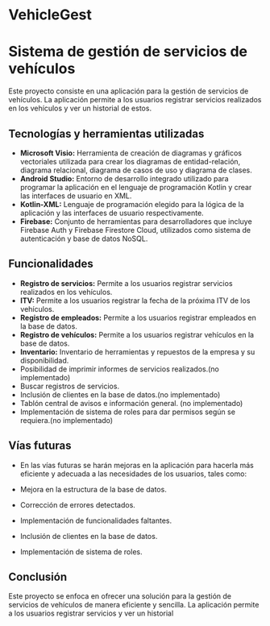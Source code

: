 # VehicleGest
# Sistema de gestión de servicios de vehículos
Este proyecto consiste en una aplicación para la gestión de servicios de vehículos. La aplicación permite a los usuarios registrar servicios realizados en los vehículos y ver un historial de estos.

## Tecnologías y herramientas utilizadas
- **Microsoft Visio:** Herramienta de creación de diagramas y gráficos vectoriales utilizada para crear los diagramas de entidad-relación, diagrama relacional, diagrama de casos de uso y diagrama de clases.
- **Android Studio:** Entorno de desarrollo integrado utilizado para programar la aplicación en el lenguaje de programación Kotlin y crear las interfaces de usuario en XML.
- **Kotlin-XML:** Lenguaje de programación elegido para la lógica de la aplicación y las interfaces de usuario respectivamente.
- **Firebase:** Conjunto de herramientas para desarrolladores que incluye Firebase Auth y Firebase Firestore Cloud, utilizados como sistema de autenticación y base de datos NoSQL.

## Funcionalidades
- **Registro de servicios:** Permite a los usuarios registrar servicios realizados en los vehículos.
- **ITV:** Permite a los usuarios registrar la fecha de la próxima ITV de los vehículos.
- **Registro de empleados:** Permite a los usuarios registrar empleados en la base de datos.
- **Registro de vehículos:** Permite a los usuarios registrar vehículos en la base de datos.
- **Inventario:** Inventario de herramientas y repuestos de la empresa y su disponibilidad.
- Posibilidad de imprimir informes de servicios realizados.(no implementado)
- Buscar registros de servicios.
- Inclusión de clientes en la base de datos.(no implementado)
- Tablón central de avisos e información general. (no implementado)
- Implementación de sistema de roles para dar permisos según se requiera.(no implementado)

## Vías futuras
- En las vías futuras se harán mejoras en la aplicación para hacerla más eficiente y adecuada a las necesidades de los usuarios, tales como:

- Mejora en la estructura de la base de datos.
- Corrección de errores detectados.
- Implementación de funcionalidades faltantes.
- Inclusión de clientes en la base de datos.
- Implementación de sistema de roles.

## Conclusión
Este proyecto se enfoca en ofrecer una solución para la gestión de servicios de vehículos de manera eficiente y sencilla. La aplicación permite a los usuarios registrar servicios y ver un historial